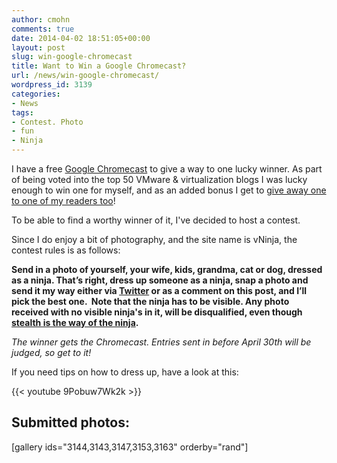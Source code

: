```yaml
---
author: cmohn
comments: true
date: 2014-04-02 18:51:05+00:00
layout: post
slug: win-google-chromecast
title: Want to Win a Google Chromecast?
url: /news/win-google-chromecast/
wordpress_id: 3139
categories:
- News
tags:
- Contest. Photo
- fun
- Ninja
---
```


I have a free [Google Chromecast](http://www.google.com/intl/en/chrome/devices/chromecast/) to give a way to one lucky winner. As part of being voted into the top 50 VMware & virtualization blogs I was lucky enough to win one for myself, and as an added bonus I get to [give away one to one of my readers too](http://vsphere-land.com/news/2014-top-vmware-virtualization-blog-voting-results.html)!

To be able to find a worthy winner of it, I've decided to host a contest.

Since I do enjoy a bit of photography, and the site name is vNinja, the contest rules is as follows:

**Send in a photo of yourself, your wife, kids, grandma, cat or dog, dressed as a ninja. That’s right, dress up someone as a ninja, snap a photo and send it my way either via [Twitter](http://twitter.com/h0bbel) or as a comment on this post, and I’ll pick the best one.  Note that the ninja has to be visible. Any photo received with no visible ninja's in it, will be disqualified, even though [stealth is the way of the ninja](http://www.entertheninja.com/fact_stealth.php).**

_The winner gets the Chromecast. Entries sent in before April 30th will be judged, so get to it!_

If you need tips on how to dress up, have a look at this:

{{< youtube 9Pobuw7Wk2k >}}




## Submitted photos:



[gallery ids="3144,3143,3147,3153,3163" orderby="rand"]
